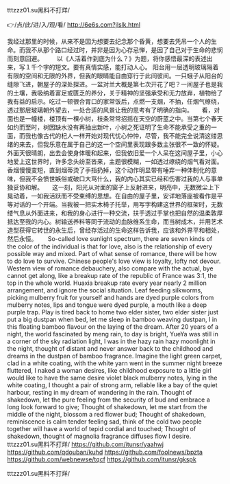 
tttzzz01.su黑料不打烊/




👉/点/此/进/入/观/看/ http://6e6s.com?jlslk.html




我经过那里的时候，从来不是因为想要去纪念那个昏黄，想要去凭吊一个人的生命。而我不从那个路口经过时，并非是因为心存忌惮，是因了自己对于生命的悲悯而刻意回避。
　　以《人活着作到底为什么？》为题，将你感悟最深的表述出来，写１千个字的短文。要有真情实感，能打动人心。
阳台用一层透明玻璃隔着有限的空间和无限的外界，但我的眼睛能自由穿行于此间彼间。一只蛾子从阳台的缝隙飞进，朝屋子的深处探进。一盆对兰大概是第七次开花了吧？一间屋子也是我的土壤，我吸纳着富足或匮乏的养分，关于精神的坚强承受和无力放弃，植物给了我有益的启示。吃过一顿很合胃口的家常饭后，点燃一支烟，不抽，任烟气缭绕，透过那层玻璃朝外望去，一处合适的风景让我的思考有了明确的指向。　　看，对面也是一幢楼，楼顶有一棵小树，枝条常常招摇在天空的蔚蓝之中。当第七个春天如约而至时，树因缺水没有再抽出新叶，小树之死证明了生命不能承受之重的一面，而我也像古代的杞人一样开始对现代忧心忡忡，尽管，我不能完全说清这缕思绪的来去，但我乐意在属于自己的这一个空间里表现跟多数主张很不一致的怀疑。外面天很晴朗，出去会使身体暖和起来，但我依旧爱一个人呆在这间屋子里，小心地爱上这世界时，许多念头纷至沓来，主题很模糊，一如透过缭绕的烟气看对面。香烟慢慢变短，直到烟蒂烫了手指扔掉，这个动作明显带有唾弃一种体制化的意味，但我不会愤世嫉俗或破口大骂什么，我的内心其实已经和伤害过我的人与事单独妥协和解。　　这一刻，阳光从对面的窗子上反射进来，明亮中，无数微尘上下晃动着，一如我活跃而不受束缚的思想。在自由的屋子里，安详地落座被看作是平等对话的一个开端。当我被一把实木椅子托举，用写字构建这世界的框架时，无数缕气息从外面进来，和我的身心进行一种交流，扶手透过手掌也把自然的温柔敦厚抵达至我的内心。树输送养料等同于流动的血脉维系生命，而当树成木，并用艺术造型获得它转世的永生后，曾经存活过的生命这样告诉我，应该和外界平和相处，然后永恒。　　
So-called love sunlight spectrum, there are seven kinds of the color of the individual is that for love, also is the relationship of every possible way and mixed.
Part of what sense of romance, there will be how to do love to survive.
Chinese people's love view is loyalty, lofty not devour.
Western view of romance debauchery, also compare with the actual, bye cannot get along, like a breakup rate of the republic of France was 3:1, the top in the whole world.
Huaxia breakup rate every year nearly 2 million arrangement, and ignore the social situation.
Leaf feeding silkworms, picking mulberry fruit for yourself and hands are dyed purple colors from mulberry notes, lips and tongue were dyed purple, a mouth like a deep purple trap.
Play is tired back to home two elder sister, two elder sister just put a big dustpan when bed, let me sleep in bamboo weaving dustpan, I in this floating bamboo flavour on the laying of the dream.
After 20 years of a night, the world fascinated by meng rain, to day is bright, YueYa was still in a corner of the sky radiation light, I was in the hazy rain hazy moonlight in the night, thought of distant and never answer back to the childhood and dreams in the dustpan of bamboo fragrance.
Imagine the light green carpet, clad in a white coating, with the white yarn went in the summer night breeze fluttered, I naked a woman desires, like childhood exposure to a little girl would like to have the same desire violet black mulberry notes, lying in the white coating, I thought a pair of strong arm, reliable like a bay of the quiet harbour, resting in my dream of wandering in the rain.
Thought of shakedown, let the pure feeling from the security of bud and embrace a long look forward to give;
Thought of shakedown, let me start from the middle of the night, blossom a red flower bud;
Thought of shakedown, reminiscence is calm tender feeling sad, think of the cold two people together will have a world of tepid cordial and touched;
Thought of shakedown, thought of magnolia fragrance diffuses flow I desire.
tttzzz01.su黑料不打烊/ https://github.com/itunsr/yaahwj
https://github.com/qdouban/kuhd
https://github.com/foolnews/bpzta
https://github.com/webnewse/tqcf
https://github.com/itunsr/gkspk





tttzzz01.su黑料不打烊/
